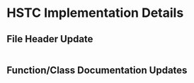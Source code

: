 # HSTC Implementation Details

## File Header Update

```unknown

```

## Function/Class Documentation Updates
